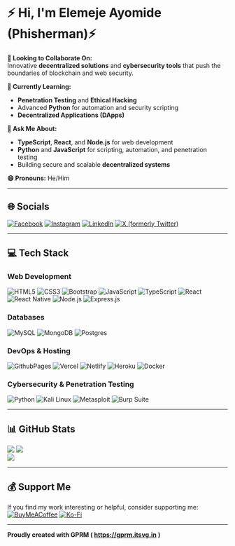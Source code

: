 # ⚡️ Hi, I'm Elemeje Ayomide (Phisherman)⚡️

**👯 Looking to Collaborate On:**  
Innovative **decentralized solutions** and **cybersecurity tools** that push the boundaries of blockchain and web security.  

**🌱 Currently Learning:**  
- **Penetration Testing** and **Ethical Hacking**  
- Advanced **Python** for automation and security scripting
- **Decentralized Applications (DApps)**  

**💬 Ask Me About:**  
- **TypeScript**, **React**, and **Node.js** for web development  
- **Python** and **JavaScript** for scripting, automation, and penetration testing  
- Building secure and scalable **decentralized systems**  

**😄 Pronouns:** He/Him  

---

## 🌐 Socials

[![Facebook](https://img.shields.io/badge/Facebook-%231877F2.svg?logo=Facebook&logoColor=white)](https://www.facebook.com/) [![Instagram](https://img.shields.io/badge/Instagram-%23E4405F.svg?logo=Instagram&logoColor=white)](https://www.instagram.com/) [![LinkedIn](https://img.shields.io/badge/LinkedIn-%230077B5.svg?logo=linkedin&logoColor=white)](https://linkedin.com/in/) [![X (formerly Twitter)](https://img.shields.io/badge/X-black.svg?logo=X&logoColor=white)](https://x.com/)  

---

## 💻 Tech Stack

### Web Development
![HTML5](https://img.shields.io/badge/html5-%23E34F26.svg?style=for-the-badge&logo=html5&logoColor=white)  ![CSS3](https://img.shields.io/badge/css3-%231572B6.svg?style=for-the-badge&logo=css3&logoColor=white)  ![Bootstrap](https://img.shields.io/badge/bootstrap-%238511FA.svg?style=for-the-badge&logo=bootstrap&logoColor=white) ![JavaScript](https://img.shields.io/badge/javascript-%23323330.svg?style=for-the-badge&logo=javascript&logoColor=%23F7DF1E)  ![TypeScript](https://img.shields.io/badge/typescript-%23007ACC.svg?style=for-the-badge&logo=typescript&logoColor=white)  ![React](https://img.shields.io/badge/react-%2320232a.svg?style=for-the-badge&logo=react&logoColor=%2361DAFB)  ![React Native](https://img.shields.io/badge/react_native-%2320232a.svg?style=for-the-badge&logo=react&logoColor=%2361DAFB)  ![Node.js](https://img.shields.io/badge/node.js-6DA55F?style=for-the-badge&logo=node.js&logoColor=white)  ![Express.js](https://img.shields.io/badge/express.js-%23404d59.svg?style=for-the-badge&logo=express&logoColor=%2361DAFB) 

### Databases
![MySQL](https://img.shields.io/badge/mysql-4479A1.svg?style=for-the-badge&logo=mysql&logoColor=white)  ![MongoDB](https://img.shields.io/badge/MongoDB-%234ea94b.svg?style=for-the-badge&logo=mongodb&logoColor=white)  ![Postgres](https://img.shields.io/badge/postgres-%23316192.svg?style=for-the-badge&logo=postgresql&logoColor=white)  

### DevOps & Hosting
![GithubPages](https://img.shields.io/badge/github%20pages-121013?style=for-the-badge&logo=github&logoColor=white)  ![Vercel](https://img.shields.io/badge/vercel-%23000000.svg?style=for-the-badge&logo=vercel&logoColor=white)  ![Netlify](https://img.shields.io/badge/netlify-%23000000.svg?style=for-the-badge&logo=netlify&logoColor=#00C7B7)  ![Heroku](https://img.shields.io/badge/heroku-%23430098.svg?style=for-the-badge&logo=heroku&logoColor=white)  ![Docker](https://img.shields.io/badge/docker-%230db7ed.svg?style=for-the-badge&logo=docker&logoColor=white)  

### Cybersecurity & Penetration Testing
![Python](https://img.shields.io/badge/python-3670A0?style=for-the-badge&logo=python&logoColor=ffdd54)  ![Kali Linux](https://img.shields.io/badge/Kali_Linux-557C94?style=for-the-badge&logo=kali-linux&logoColor=white)  ![Metasploit](https://img.shields.io/badge/Metasploit-%23121011.svg?style=for-the-badge&logo=metasploit&logoColor=white)  ![Burp Suite](https://img.shields.io/badge/Burp_Suite-FF6633?style=for-the-badge&logo=burp-suite&logoColor=white)  

---

## 📊 GitHub Stats

![](https://github-readme-stats.vercel.app/api?username=phisherman-0&theme=radical&show_icons=true&hide_border=true&count_private=true)      ![](https://github-readme-streak-stats.herokuapp.com/?user=phisherman-0&theme=radical&hide_border=false)  
![](https://github-readme-stats.vercel.app/api/top-langs/?username=phisherman-0&theme=radical&hide_border=false&include_all_commits=true&count_private=true&layout=compact)  

---

## 💰 Support Me

If you find my work interesting or helpful, consider supporting me:  
[![BuyMeACoffee](https://img.shields.io/badge/Buy%20Me%20a%20Coffee-ffdd00?style=for-the-badge&logo=buy-me-a-coffee&logoColor=black)](https://buymeacoffee.com/aiialpha)  [![Ko-Fi](https://img.shields.io/badge/Ko--fi-F16061?style=for-the-badge&logo=ko-fi&logoColor=white)](https://ko-fi.com/aiialpha)  

---

**Proudly created with GPRM ( https://gprm.itsvg.in )**
